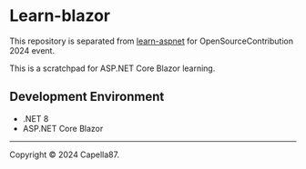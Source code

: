 # Learn-blazor

This repository is separated from [learn-aspnet](https://github.com/Capella87/learn-aspnet) for OpenSourceContribution 2024 event.

This is a scratchpad for ASP.NET Core Blazor learning.

## Development Environment

* .NET 8
* ASP.NET Core Blazor

---
Copyright ©️ 2024 Capella87.
